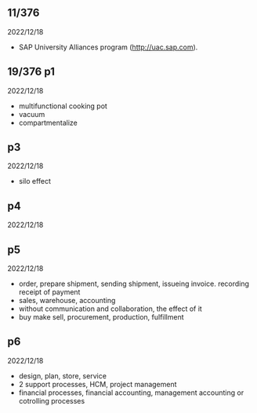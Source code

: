 ## 11/376

2022/12/18
-  SAP University Alliances program 
(http://uac.sap.com).


## 19/376 p1

2022/12/18
- multifunctional cooking pot
- vacuum
- compartmentalize

## p3

2022/12/18
- silo effect

## p4

2022/12/18

## p5

2022/12/18

- order, prepare shipment, sending shipment, issueing invoice. recording receipt of payment
- sales, warehouse, accounting
- without communication and collaboration, the effect of it
- buy make sell, procurement, production, fulfillment

## p6

2022/12/18

- design, plan, store, service
- 2 support processes, HCM, project management
- financial processes, financial accounting, management accounting or cotrolling processes
